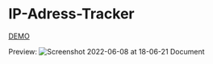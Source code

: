 # IP-Adress-Tracker
[DEMO](https://ip-tracker-faustosav.vercel.app/)

Preview:
![Screenshot 2022-06-08 at 18-06-21 Document](https://user-images.githubusercontent.com/84111811/172730621-6d547985-1be1-4b10-86a3-635d63420120.png)
